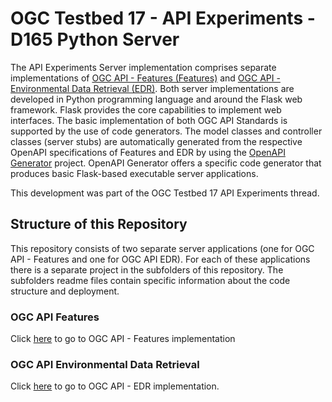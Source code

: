 # OGC Testbed 17 - API Experiments - D165 Python Server
The API Experiments Server implementation comprises separate implementations of [OGC API - Features (Features)](https://ogcapi.ogc.org/features/) and [OGC API - Environmental Data Retrieval (EDR)](https://ogcapi.ogc.org/edr/). Both server implementations are developed in Python programming language and around the Flask web framework. Flask provides the core capabilities to implement web interfaces. The basic implementation of both OGC API Standards is supported by the use of code generators. The model classes and controller classes (server stubs) are automatically generated from the respective OpenAPI specifications of Features and EDR by using the [OpenAPI Generator](https://github.com/OpenAPITools/openapi-generator) project. OpenAPI Generator offers a specific code generator that produces basic Flask-based executable server applications.

This development was part of the OGC Testbed 17 API Experiments thread.

## Structure of this Repository
This repository consists of two separate server applications (one for OGC API - Features and one for OGC API EDR). For each of these applications there is a separate project in the subfolders of this repository. The subfolders readme files contain specific information about the code structure and deployment.
### OGC API Features
Click [here](https://github.com/opengeospatial/T17-API-D165/tree/main/flask_features_api) to go to OGC API - Features implementation
### OGC API Environmental Data Retrieval
Click [here](https://github.com/opengeospatial/T17-API-D165/tree/main/flask_edr_api) to go to OGC API - EDR implementation.

